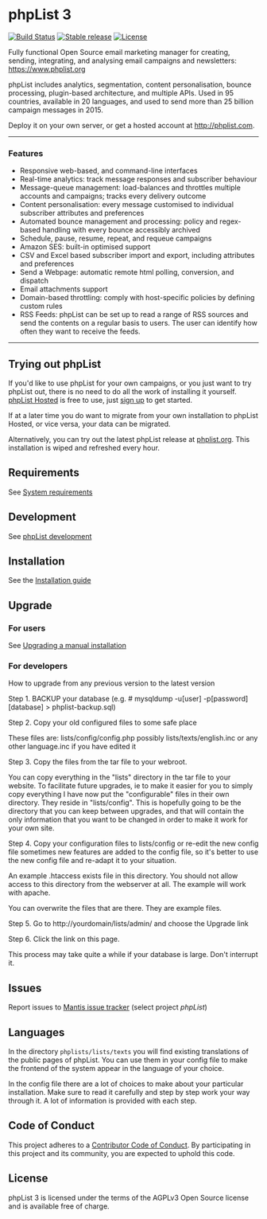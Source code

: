 # phpList 3

[![Build Status](https://travis-ci.org/phpList/phplist3.svg?branch=master)](https://travis-ci.org/phpList/phplist3)
[![Stable release](https://img.shields.io/badge/stable-3.4.0-blue.svg)](https://sourceforge.net/projects/phplist/files/phplist/)
[![License](https://poser.pugx.org/phplist/phplist4-core/license.svg)](https://www.gnu.org/licenses/agpl-3.0.en.html)

Fully functional Open Source email marketing manager for creating, sending, integrating, and analysing email campaigns and newsletters: https://www.phplist.org

phpList includes analytics, segmentation, content personalisation, bounce processing, plugin-based architecture, and multiple APIs. Used in 95 countries, available in 20 languages, and used to send more than 25 billion campaign messages in 2015.

Deploy it on your own server, or get a hosted account at http://phplist.com.

---

### Features

* Responsive web-based, and command-line interfaces
* Real-time analytics: track message responses and subscriber behaviour
* Message-queue management: load-balances and throttles multiple accounts and campaigns; tracks every delivery outcome
* Content personalisation: every message customised to individual subscriber attributes and preferences
* Automated bounce management and processing: policy and regex-based handling with every bounce accessibly archived
* Schedule, pause, resume, repeat, and requeue campaigns
* Amazon SES: built-in optimised support
* CSV and Excel based subscriber import and export, including attributes and preferences
* Send a Webpage: automatic remote html polling, conversion, and dispatch
* Email attachments support
* Domain-based throttling: comply with host-specific policies by defining custom rules
* RSS Feeds: phpList can be set up to read a range of RSS sources and send the contents on a regular basis to users. The user can identify how often they want to receive the feeds.

---

## Trying out phpList

If you'd like to use phpList for your own campaigns, or you just want to try phpList out, there is no need to do all the work of installing it yourself. [phpList Hosted](https://phplist.com) is free to use, just [sign up](https://phplist.com/register) to get started.

If at a later time you do want to migrate from your own installation to phpList Hosted, or vice versa, your data can be migrated.

Alternatively, you can try out the latest phpList release at [phplist.org](https://demo.phplist.org/lists/admin/). This installation is wiped and refreshed every hour.

## Requirements
See [System requirements](https://resources.phplist.com/system/start)

## Development
See [phpList development](https://resources.phplist.com/develop/start)

## Installation
See the [Installation guide](https://www.phplist.org/manual/ch028_installation.xhtml)

## Upgrade

### For users

See [Upgrading a manual installation](https://www.phplist.org/manual/ch031_upgrading.xhtml)

### For developers

How to upgrade from any previous version to the latest version

Step 1. BACKUP your database
(e.g. # mysqldump -u[user] -p[password] [database] > phplist-backup.sql)

Step 2. Copy your old configured files to some safe place

These files are:
	lists/config/config.php
        possibly lists/texts/english.inc or any other language.inc if you have edited it

Step 3. Copy the files from the tar file to your webroot.

You can copy everything in the "lists" directory in the tar file to your website.
To facilitate future upgrades, ie to make it easier for you to simply copy
everything I have now put the "configurable" files in their own directory. They
reside in "lists/config". This is hopefully going to be the directory that you can
keep between upgrades, and that will contain the only information that you want to be changed in order to make it work for your own site.

Step 4. Copy your configuration files to lists/config or re-edit the new config file
sometimes new features are added to the config file, so it's better to use
the new config file and re-adapt it to your situation.

An example .htaccess exists file in this directory. You should not allow
access to this directory from the webserver at all. The example will work with
apache.

You can overwrite the files that are there. They are example files.

Step 5. Go to http://yourdomain/lists/admin/ and choose the Upgrade link

Step 6. Click the link on this page.

This process may take quite a while if your database is large. Don't interrupt it.

## Issues

Report issues to [Mantis issue tracker](https://mantis.phplist.org/bug_report_page.php) (select project *phpList*)

## Languages
In the directory `phplists/lists/texts` you will find existing translations of the public
pages of phpList. You can use them in your config file to make the frontend of the system
appear in the language of your choice.

In the config file there are a lot of choices to make about your particular
installation. Make sure to read it carefully and step by step work your way through
it. A lot of information is provided with each step.

## Code of Conduct
This project adheres to a [Contributor Code of Conduct](CODE_OF_CONDUCT.md).
By participating in this project and its community, you are expected to uphold
this code.

## License
phpList 3 is licensed under the terms of the AGPLv3 Open Source license and is available free of charge.

